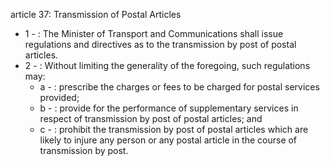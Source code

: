 article 37: Transmission of Postal Articles

<ul>
			<li>1 - : The Minister of Transport and Communications shall issue regulations and directives as to the transmission by post of postal articles.<ul>
			</ul></li>			<li>2 - : Without limiting the generality of the foregoing, such regulations may:<ul>
						<li>a - : prescribe the charges or fees to be charged for postal services provided;<ul>
						</ul></li>						<li>b - : provide for the performance of supplementary services in respect of transmission by post of postal articles; and<ul>
						</ul></li>						<li>c - : prohibit the transmission by post of postal articles which are likely to injure any person or any postal article in the course of transmission by post.<ul>
						</ul></li>			</ul></li></ul>